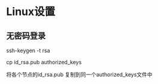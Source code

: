 # Linux设置

## 无密码登录

ssh-keygen -t rsa 

cp id_rsa.pub authorized_keys

将各个节点的id_rsa.pub 复制到同一个authorized_keys文件中